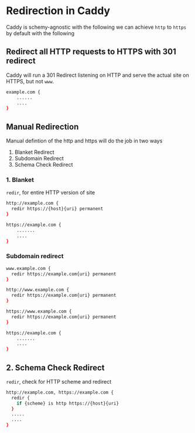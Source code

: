 
# Redirection in Caddy

Caddy is schemy-agnostic with the following we can achieve `http` to `https` by default with the following

## Redirect all HTTP requests to HTTPS with 301 redirect 

Caddy will run a 301 Redirect listening on HTTP and serve the actual site on HTTPS, but not `www`.

```bash
example.com {
    ......
    ....
}
```

## Manual Redirection 

Manual defintion of the http and https will do the job in two ways 

1. Blanket Redirect 
2. Subdomain Redirect
2. Schema Check Redirect

### 1. Blanket 

`redir`, for entire HTTP version of site

```bash
http://example.com {
  redir https://{host}{uri} permanent
}

https://example.com {
    .......
    ....
}
```

### Subdomain redirect

```bash
www.example.com {  
  redir https://example.com{uri} permanent
}

http://www.example.com {
  redir https://example.com{uri} permanent
}

https://www.example.com {
  redir https://example.com{uri} permanent
}

https://example.com {
    .......
    ....
}
```

## 2. Schema Check Redirect

`redir`, check for HTTP scheme and redirect

```bash
http://example.com, https://example.com {
  redir {
    if {scheme} is http https://{host}{uri}
  }
  .....
  ....
}
```